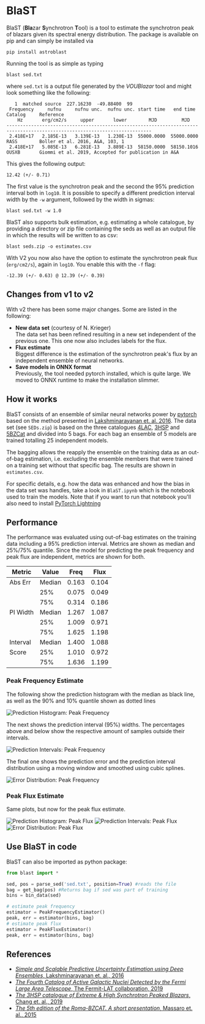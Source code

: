 # BlaST

BlaST (**Bla**zar **S**ynchrotron **T**ool) is a tool to estimate the
synchrotron peak of blazars given its spectral energy distribution. The package is available on pip
and can simply be installed via

```
pip install astroblast
```

Running the tool is as simple as typing

```
blast sed.txt
```

where `sed.txt` is a output file generated by the *VOUBlazar* tool and might look something like the following:

```
   1  matched source  227.16230  -49.88400  99
 Frequency     nufnu     nufnu unc.  nufnu unc. start time   end time   Catalog     Reference
    Hz       erg/cm2/s     upper       lower        MJD         MJD   
---------------------------------------------------------------------------------------------------------------------------
 2.418E+17   2.185E-13   3.139E-13   1.230E-13  55000.0000  55000.0000  RASS        Boller et al. 2016, A&A, 103, 1                                                                                                                                                                         
 2.418E+17   5.085E-13   6.281E-13   3.889E-13  58150.0000  58150.1016  OUSXB       Giommi et al. 2019, Accepted for publication in A&A  
```

This gives the following output:

```
12.42 (+/- 0.71)
```

The first value is the synchrotron peak and the second the 95% prediction interval both in `log10`. It is possible to specify a different prediction interval width by the `-w` argument, followed by the width in sigmas:

```
blast sed.txt -w 1.0
```

BlaST also supports bulk estimation, e.g. estimating a whole catalogue, by providing a directory or zip file containing
the seds as well as an output file in which the results will be written to as csv:

```
blast seds.zip -o estimates.csv
```

With V2 you now also have the option to estimate the synchrotron peak flux (`erg/cm2/s`), again in `log10`.
You enable this with the `-f` flag:

```
-12.39 (+/- 0.63) @ 12.39 (+/- 0.39)
```

## Changes from v1 to v2

With v2 there has been some major changes. Some are listed in the following:

- **New data set** (courtesy of N. Krieger)  
The data set has been refined resulting in a new set independent of the previous
one. This one now also includes labels for the flux.
- **Flux estimate**  
Biggest difference is the estimation of the synchrotron peak's flux by an
independent ensemble of neural networks.
- **Save models in ONNX format**  
Previously, the tool needed pytorch installed, which is quite large. We moved to
ONNX runtime to make the installation slimmer.

## How it works

BlaST consists of an ensemble of similar neural networks power by [pytorch](https://pytorch.org/) based on the method presented in 
[Lakshminarayanan et. al. 2016][2]. The data set (see `SEDs.zip`) is based on the three catalogues [4LAC][3], [3HSP][4]
and [5BZCat][5] and divided into 5 bags. For each bag an ensemble of 5 models are trained totalling 25 independent models.

The bagging allows the reapply the ensemble on the training data as an out-of-bag estimation, i.e. excluding the
ensemble members that were trained on a training set without that specific bag. The results are shown in `estimates.csv`.

For specific details, e.g. how the data was enhanced and how the bias in the data set was handles, take a look in
`BlaST.ipynb` which is the notebook used to train the models. Note that if you want to run that notebook you'll also
need to install [PyTorch Lightning](https://www.pytorchlightning.ai/)

## Performance

The performance was evaluated using out-of-bag estimates on the training data
including a 95% prediction interval. Metrics are shown as median and 25%/75%
quantile.
Since the model for predicting the peak frequency and peak flux are independent,
metrics are shown for both.

| Metric   | Value  | Freq  | Flux  |
|----------|--------|-------|-------|
| Abs Err  | Median | 0.163 | 0.104 |
|          | 25%    | 0.075 | 0.049 |
|          | 75%    | 0.314 | 0.186 |
| PI Width | Median | 1.267 | 1.087 |
|          | 25%    | 1.009 | 0.971 |
|          | 75%    | 1.625 | 1.198 |
| Interval | Median | 1.400 | 1.088 |
| Score    | 25%    | 1.010 | 0.972 |
|          | 75%    | 1.636 | 1.199 |

### Peak Frequency Estimate

The following show the prediction histogram with the median as black line, as well as the 90% and 10% quantile shown as
dotted lines

![Prediction Histogram: Peak Frequency](img/hist_freq.png)

The next shows the prediction interval (95%) widths. The percentages above and below show the respective amount of samples
outside their intervals.

![Prediction Intervals: Peak Frequency](img/pi_freq.png)

The final one shows the prediction error and the prediction interval distribution using a moving window and smoothed using cubic splines.

![Error Distribution: Peak Frequency](img/dist_freq.png)

### Peak Flux Estimate

Same plots, but now for the peak flux estimate.

![Prediction Histogram: Peak Flux](img/hist_flux.png)
![Prediction Intervals: Peak Flux](img/pi_flux.png)
![Error Distribution: Peak Flux](img/dist_flux.png)

## Use BlaST in code

BlaST can also be imported as python package:

```python
from blast import *

sed, pos = parse_sed('sed.txt', position=True) #reads the file
bag = get_bag(pos) #Returns bag if sed was part of training
bins = bin_data(sed)

# estimate peak frequency
estimator = PeakFrequencyEstimator()
peak, err = estimator(bins, bag)
# estimate peak flux
estimator = PeakFluxEstimator()
peak, err = estimator(bins, bag)
```

## References

- [*Simple and Scalable Predictive Uncertainty Estimation using Deep Ensembles*, Lakshminarayanan et. al., 2016][2]
- [*The Fourth Catalog of Active Galactic Nuclei Detected by the Fermi Large Area Telescope*, The Fermit-LAT collaboration, 2019][3]
- [*The 3HSP catalogue of Extreme & High Synchrotron Peaked Blazars*, Chang et. al., 2019][4]
- [*The 5th edition of the Roma-BZCAT. A short presentation*, Massaro et. al., 2015][5]

[2]: https://arxiv.org/abs/1612.01474 "Lakshminarayanan et. al., 2016"
[3]: https://arxiv.org/abs/1905.10771 "The Fermit-LAT collaboration, 2019"
[4]: https://arxiv.org/abs/1909.08279 "Chang et. al., 2019"
[5]: https://www.ssdc.asi.it/bzcat/ "Massaro et. al. 2015"
